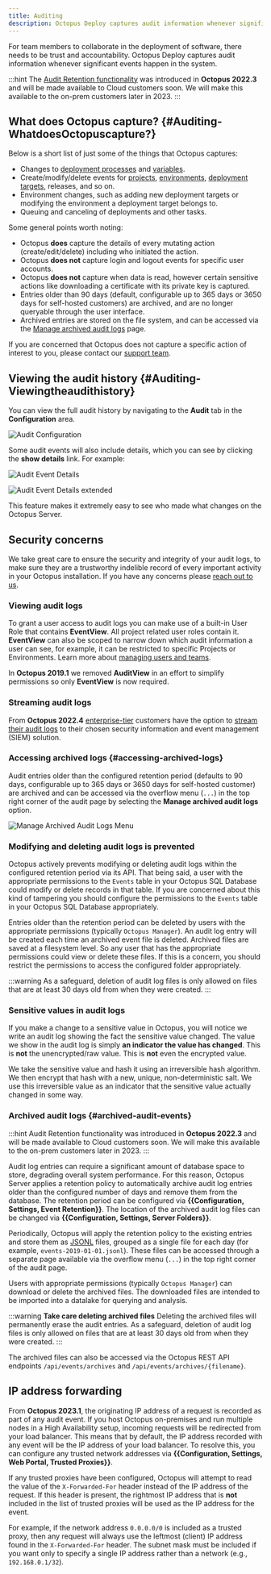 ```yaml
---
title: Auditing
description: Octopus Deploy captures audit information whenever significant events happen in the system.
---
```


For team members to collaborate in the deployment of software, there needs to be trust and accountability. Octopus Deploy captures audit information whenever significant events happen in the system.

:::hint
The [Audit Retention functionality](#archived-audit-events) was introduced in **Octopus 2022.3** and will be made available to Cloud customers soon. We will make this available to the on-prem customers later in 2023.
:::

## What does Octopus capture? {#Auditing-WhatdoesOctopuscapture?}

Below is a short list of just some of the things that Octopus captures:

- Changes to [deployment processes](/docs/deployments/index.md) and [variables](/docs/projects/variables/index.md).
- Create/modify/delete events for [projects](/docs/projects/index.md), [environments](/docs/infrastructure/environments/index.md), [deployment targets](/docs/infrastructure/index.md), releases, and so on.
- Environment changes, such as adding new deployment targets or modifying the environment a deployment target belongs to.
- Queuing and canceling of deployments and other tasks.

Some general points worth noting:

- Octopus **does** capture the details of every mutating action (create/edit/delete) including who initiated the action.
- Octopus **does not** capture login and logout events for specific user accounts.
- Octopus **does not** capture when data is read, however certain sensitive actions like downloading a certificate with its private key is captured.
- Entries older than 90 days (default, configurable up to 365 days or 3650 days for self-hosted customers) are archived, and are no longer queryable through the user interface.
- Archived entries are stored on the file system, and can be accessed via the [Manage archived audit logs](#accessing-archived-logs) page.

If you are concerned that Octopus does not capture a specific action of interest to you, please contact our [support team](https://octopus.com/support).

## Viewing the audit history {#Auditing-Viewingtheaudithistory}

You can view the full audit history by navigating to the **Audit** tab in the **Configuration** area.

![Audit Configuration](images/audit-configuration.png "width=500")

Some audit events will also include details, which you can see by clicking the **show details** link. For example:

![Audit Event Details](images/audit-event-details.png "width=500")

![Audit Event Details extended](images/audit-event-details-extended.png "width=500")

This feature makes it extremely easy to see who made what changes on the Octopus Server.

## Security concerns

We take great care to ensure the security and integrity of your audit logs, to make sure they are a trustworthy indelible record of every important activity in your Octopus installation. If you have any concerns please [reach out to us](https://octopus.com/support).

### Viewing audit logs

To grant a user access to audit logs you can make use of a built-in User Role that contains **EventView**. All project related user roles contain it. **EventView** can also be scoped to narrow down which audit information a user can see, for example, it can be restricted to specific Projects or Environments. Learn more about [managing users and teams](/docs/security/users-and-teams/index.md).

In **Octopus 2019.1** we removed **AuditView** in an effort to simplify permissions so only **EventView** is now required.

### Streaming audit logs

From **Octopus 2022.4** [enterprise-tier](https://octopus.com/pricing) customers have the option to [stream their audit logs](/docs/security/users-and-teams/auditing/audit-stream.md) to their chosen security information and event management (SIEM) solution.

### Accessing archived logs {#accessing-archived-logs}

Audit entries older than the configured retention period (defaults to 90 days, configurable up to 365 days or 3650 days for self-hosted customer) are archived and can be accessed via the overflow menu (`...`) in the top right corner of the audit page by selecting the **Manage archived audit logs** option.

![Manage Archived Audit Logs Menu](images/manage-archived-audit-logs-menu.png "width=500")

### Modifying and deleting audit logs is prevented

Octopus actively prevents modifying or deleting audit logs within the configured retention period via its API. That being said, a user with the appropriate permissions to the `Events` table in your Octopus SQL Database could modify or delete records in that table. If you are concerned about this kind of tampering you should configure the permissions to the `Events` table in your Octopus SQL Database appropriately.

Entries older than the retention period can be deleted by users with the appropriate permissions (typically `Octopus Manager`). An audit log entry will be created each time an archived event file is deleted. Archived files are saved at a filesystem level. So any user that has the appropriate permissions could view or delete these files. If this is a concern, you should restrict the permissions to access the configured folder appropriately.

:::warning
As a safeguard, deletion of audit log files is only allowed on files that are at least 30 days old from when they were created.
:::

### Sensitive values in audit logs

If you make a change to a sensitive value in Octopus, you will notice we write an audit log showing the fact the sensitive value changed. The value we show in the audit log is simply **an indicator the value has changed**. This is **not** the unencrypted/raw value. This is **not** even the encrypted value.

We take the sensitive value and hash it using an irreversible hash algorithm. We then encrypt that hash with a new, unique, non-deterministic salt. We use this irreversible value as an indicator that the sensitive value actually changed in some way.

### Archived audit logs {#archived-audit-events}

:::hint
Audit Retention functionality was introduced in **Octopus 2022.3** and will be made available to Cloud customers soon. We will make this available to the on-prem customers later in 2023.
:::

Audit log entries can require a significant amount of database space to store, degrading overall system performance. For this reason, Octopus Server applies a retention policy to automatically archive audit log entries older than the configured number of days and remove them from the database. The retention period can be configured via **{{Configuration, Settings, Event Retention}}**. The location of the archived audit log files can be changed via **{{Configuration, Settings, Server Folders}}**.

Periodically, Octopus will apply the retention policy to the existing entries and store them as [JSONL](https://jsonlines.org/) files, grouped as a single file for each day (for example, `events-2019-01-01.jsonl`). These files can be accessed through a separate page available via the overflow menu (`...`) in the top right corner of the audit page.

Users with appropriate permissions (typically `Octopus Manager`) can download or delete the archived files. The downloaded files are intended to be imported into a datalake for querying and analysis.

:::warning
**Take care deleting archived files**
Deleting the archived files will permanently erase the audit entries. As a safeguard, deletion of audit log files is only allowed on files that are at least 30 days old from when they were created.
:::

The archived files can also be accessed via the Octopus REST API endpoints `/api/events/archives` and `/api/events/archives/{filename}`.

## IP address forwarding

From **Octopus 2023.1**, the originating IP address of a request is recorded as part of any audit event. If you host Octopus on-premises and run multiple nodes in a High Availability setup, incoming requests will be redirected from your load balancer. This means that by default, the IP address recorded with any event will be the IP address of your load balancer. To resolve this, you can configure any trusted network addresses via **{{Configuration, Settings, Web Portal, Trusted Proxies}}**.

If any trusted proxies have been configured, Octopus will attempt to read the value of the `X-Forwarded-For` header instead of the IP address of the request. If this header is present, the rightmost IP address that is **not** included in the list of trusted proxies will be used as the IP address for the event.

For example, if the network address `0.0.0.0/0` is included as a trusted proxy, then any request will always use the leftmost (client) IP address found in the `X-Forwarded-For` header. The subnet mask must be included if you want only to specify a single IP address rather than a network (e.g., `192.168.0.1/32`).
